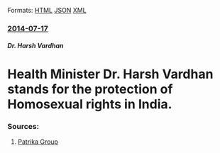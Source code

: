 
Formats: [HTML](/news/2014/07/17/health-minister-dr-harsh-vardhan-stands-for-the-protection-of-homosexual-rights-in-india.html)  [JSON](/news/2014/07/17/health-minister-dr-harsh-vardhan-stands-for-the-protection-of-homosexual-rights-in-india.json)  [XML](/news/2014/07/17/health-minister-dr-harsh-vardhan-stands-for-the-protection-of-homosexual-rights-in-india.xml)  

### [2014-07-17](/news/2014/07/17/index.md)

##### Dr. Harsh Vardhan
# Health Minister Dr. Harsh Vardhan stands for the protection of Homosexual rights in India. 




### Sources:

1. [Patrika Group](http://jaipur.patrika.com/featured/health-minister-dr-harsh-vardhan-bats-for-gay-rights/)
